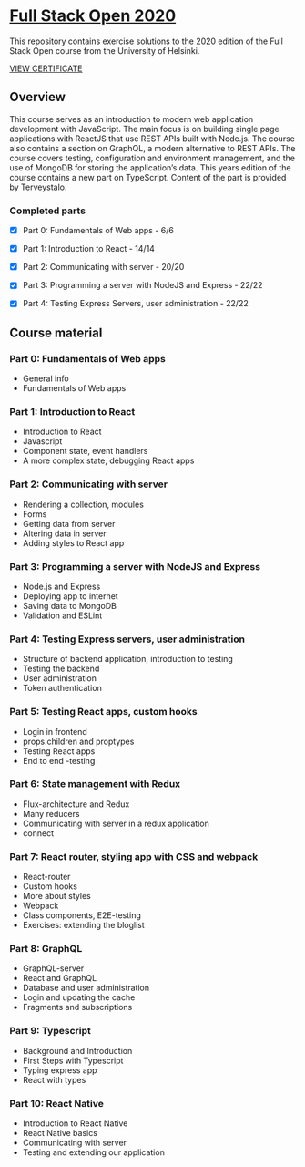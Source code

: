 # [Full Stack Open 2020](https://fullstackopen.com/en/)

This repository contains exercise solutions to the 2020 edition of the Full Stack Open course from the University of Helsinki.

[VIEW CERTIFICATE](https://studies.cs.helsinki.fi/stats/api/certificate/fullstackopen/en/6e24d45ceb196a1ec2baab877b33bb68)


## Overview

This course serves as an introduction to modern web application development with JavaScript. The main focus is on building single page applications with ReactJS that use REST APIs built with Node.js. The course also contains a section on GraphQL, a modern alternative to REST APIs. The course covers testing, configuration and environment management, and the use of MongoDB for storing the application’s data. This years edition of the course contains a new part on TypeScript. Content of the part is provided by Terveystalo.


### Completed parts

- [x] Part 0: Fundamentals of Web apps - 6/6
- [x] Part 1: Introduction to React - 14/14
- [x] Part 2: Communicating with server - 20/20
- [x] Part 3: Programming a server with NodeJS and Express - 22/22
- [x] Part 4: Testing Express Servers, user administration - 22/22


## Course material

### Part 0: Fundamentals of Web apps

- General info
- Fundamentals of Web apps

### Part 1: Introduction to React

- Introduction to React
- Javascript
- Component state, event handlers
- A more complex state, debugging React apps

### Part 2: Communicating with server

- Rendering a collection, modules
- Forms
- Getting data from server
- Altering data in server
- Adding styles to React app

### Part 3: Programming a server with NodeJS and Express

- Node.js and Express
- Deploying app to internet
- Saving data to MongoDB
- Validation and ESLint

### Part 4: Testing Express servers, user administration

- Structure of backend application, introduction to testing
- Testing the backend
- User administration
- Token authentication

### Part 5: Testing React apps, custom hooks

- Login in frontend
- props.children and proptypes
- Testing React apps
- End to end -testing

### Part 6: State management with Redux

- Flux-architecture and Redux
- Many reducers
- Communicating with server in a redux application
- connect

### Part 7: React router, styling app with CSS and webpack

- React-router
- Custom hooks
- More about styles
- Webpack
- Class components, E2E-testing
- Exercises: extending the bloglist

### Part 8: GraphQL

- GraphQL-server
- React and GraphQL
- Database and user administration
- Login and updating the cache
- Fragments and subscriptions

### Part 9: Typescript

- Background and Introduction
- First Steps with Typescript
- Typing express app
- React with types

### Part 10: React Native

- Introduction to React Native
- React Native basics
- Communicating with server
- Testing and extending our application


















